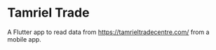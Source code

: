 # Tamriel Trade

A Flutter app to read data from https://tamrieltradecentre.com/ from a mobile app.
